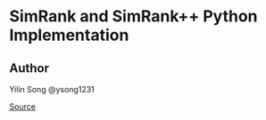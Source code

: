 # SimRank and SimRank++ Python Implementation 

## Author
Yilin Song 
@ysong1231

[Source](https://github.com/ysong1231/SimRank?tab=readme-ov-file)